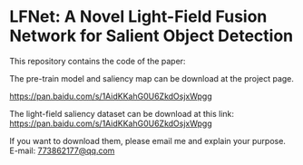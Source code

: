 # LFNet: A Novel Light-Field Fusion Network for Salient Object Detection
This repository contains the code of the paper:

The pre-train model and saliency map can be download at the project page.

https://pan.baidu.com/s/1AidKKahG0U6ZkdOsjxWpgg

The light-field saliency dataset can be download at this link: https://pan.baidu.com/s/1AidKKahG0U6ZkdOsjxWpgg

If you want to download them, please email me and explain your purpose. 
E-mail: 773862177@qq.com
